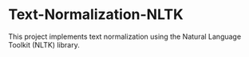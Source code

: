 # Text-Normalization-NLTK
This project implements text normalization using the Natural Language Toolkit (NLTK) library.
